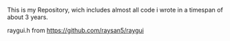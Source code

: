  This is my Repository, wich includes almost all code i wrote in a timespan of about 3 years.

 raygui.h from  https://github.com/raysan5/raygui
